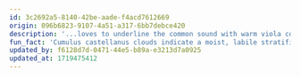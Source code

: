 ```yaml
---
id: 3c2692a5-8140-42be-aade-f4acd7612669
origin: 096b6823-9107-4a51-a317-6bb7debce420
description: '...loves to underline the common sound with warm viola colour. A new passion is bodywork, an old one is the mountains.'
fun_fact: 'Cumulus castellanus clouds indicate a moist, labile stratification in the atmosphere.'
updated_by: f6128d7d-0471-44e5-b89a-e3213d7a0925
updated_at: 1719475412
---
```

